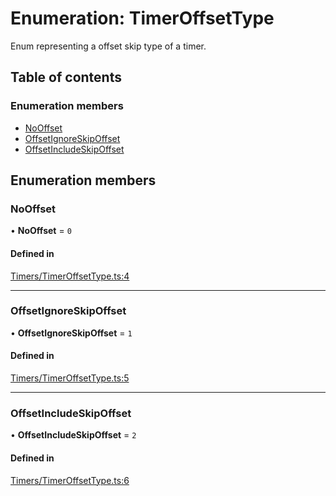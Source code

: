 # Enumeration: TimerOffsetType

Enum representing a offset skip type of a timer.

## Table of contents

### Enumeration members

- [NoOffset](../wiki/TimerOffsetType#nooffset)
- [OffsetIgnoreSkipOffset](../wiki/TimerOffsetType#offsetignoreskipoffset)
- [OffsetIncludeSkipOffset](../wiki/TimerOffsetType#offsetincludeskipoffset)

## Enumeration members

### NoOffset

• **NoOffset** = `0`

#### Defined in

[Timers/TimerOffsetType.ts:4](https://github.com/JFenlonWork/MooD-Custom-CodeBase-Babel-Ts/blob/e465d8d/Code/src/Timers/TimerOffsetType.ts#L4)

___

### OffsetIgnoreSkipOffset

• **OffsetIgnoreSkipOffset** = `1`

#### Defined in

[Timers/TimerOffsetType.ts:5](https://github.com/JFenlonWork/MooD-Custom-CodeBase-Babel-Ts/blob/e465d8d/Code/src/Timers/TimerOffsetType.ts#L5)

___

### OffsetIncludeSkipOffset

• **OffsetIncludeSkipOffset** = `2`

#### Defined in

[Timers/TimerOffsetType.ts:6](https://github.com/JFenlonWork/MooD-Custom-CodeBase-Babel-Ts/blob/e465d8d/Code/src/Timers/TimerOffsetType.ts#L6)
